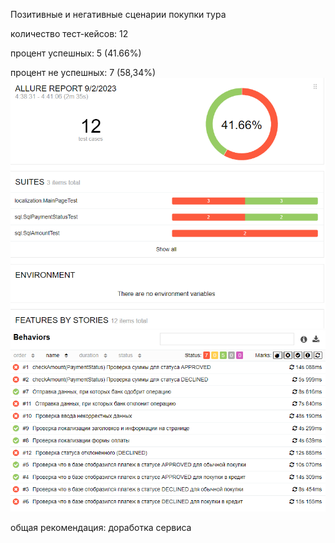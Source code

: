 Позитивные и негативные сценарии покупки тура

количество тест-кейсов: 12

процент успешных: 5 (41.66%)

процент не успешных: 7 (58,34%)
![img_3.png](img_3.png)
![img_4.png](img_4.png)

общая рекомендация: доработка сервиса





